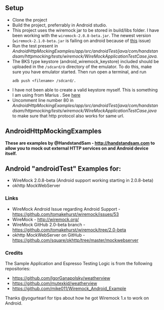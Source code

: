 ## Setup

- Clone the project
- Build the project, preferrably in Android studio.
- This project uses the wiremock jar to be stored in build/libs folder. I have been working with the `wiremock-2.0.8-beta.jar`. The newest version (`wiremock-2.1.0-beta.jar` is failing on android because of [this](https://groups.google.com/forum/#!topic/wiremock-user/qDy0eZ2RjbI) issue)
- Run the test present in _AndroidHttpMockingExamples/app/src/androidTest/java/com/handstandsam/httpmocking/tests/wiremock/WireMockApplicationTestCase.java._
- The BKS type keystore (android_wiremock_keystore) included should be uploaded in the `/sdcard/`o directory of the emulator. To do this, make sure you have emulator started. Then run
  open a terminal, and run
  ```
  adb push <filename> /sdcard/.
  ```
- I have not been able to create a valid keystore myself. This is something I am using from Marius . See [here](https://groups.google.com/forum/#!topic/wiremock-user/oDExHctRPCc)
- Uncomment line number 80 in _AndroidHttpMockingExamples/app/src/androidTest/java/com/handstandsam/httpmocking/tests/wiremock/WireMockApplicationTestCase.java_ to make sure that
 http protocol also works for same url.

## AndroidHttpMockingExamples ##

**These are examples by @HandstandSam - http://handstandsam.com to allow you to mock out external HTTP services on and Android device itself.**

## Android "androidTest" Examples for: ##
* WireMock 2.0.8-beta (Android support working starting in 2.0.8-beta)
* okhttp MockWebServer

### Links ###
* WireMock Android Issue regarding Android Support - https://github.com/tomakehurst/wiremock/issues/53
* WireMock - http://wiremock.org/
* WireMock GitHub 2.0-beta branch - https://github.com/tomakehurst/wiremock/tree/2.0-beta
* okhttp MockWebServer on GitHub - https://github.com/square/okhttp/tree/master/mockwebserver

### Credits ###
The Sample Application and Espresso Testing Logic is from the following repositories:
* https://github.com/IgorGanapolsky/weatherview
* https://github.com/mutexkid/weatherview
* https://github.com/mike011/Wiremock_Android_Example

Thanks @yogurtearl for tips about how he got Wiremock 1.x to work on Android.
